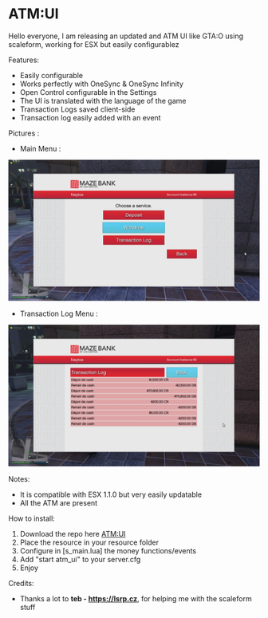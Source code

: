 # ATM:UI

Hello everyone, I am releasing an updated and ATM UI like GTA:O using scaleform, working for ESX but easily configurablez

Features:
* Easily configurable
* Works perfectly with OneSync & OneSync Infinity
* Open Control configurable in the Settings
* The UI is translated with the language of the game
* Transaction Logs saved client-side
* Transaction log easily added with an event

Pictures :
* Main Menu : 

![main](pictures/mainMenu.jpg)

* Transaction Log Menu : 

![transactionLog](pictures/transactionLog.jpg)


Notes:
* It is compatible with ESX 1.1.0 but very easily updatable
* All the ATM are present

How to install:
1. Download the repo here [ATM:UI](https://github.com/Naytoxp/atm_ui)
2. Place the resource in your resource folder
3. Configure in [s_main.lua] the money functions/events
4. Add "start atm_ui" to your server.cfg
5. Enjoy

Credits:
* Thanks a lot to **teb - https://lsrp.cz**, for helping me with the scaleform stuff
